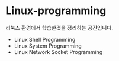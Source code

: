 # Linux-programming

리눅스 환경에서 학습한것을 정리하는 공간입니다. 

- Linux Shell Programming
- Linux System Programming 
- Linux Network Socket Programming 

